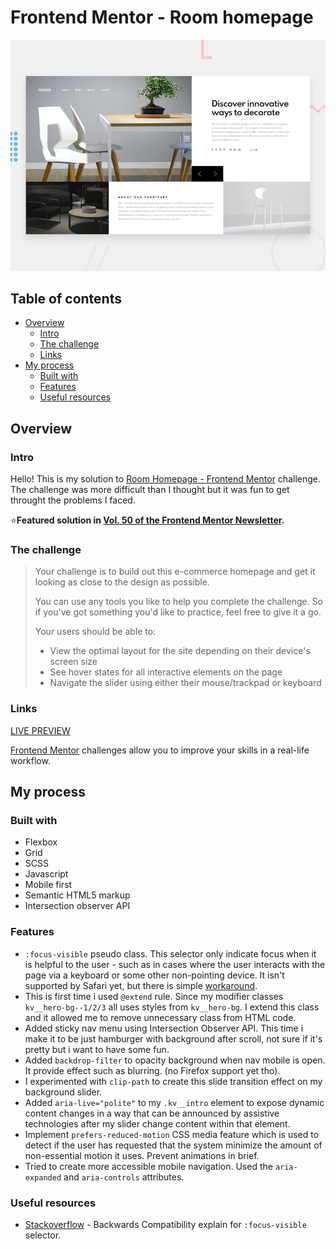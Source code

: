 # Frontend Mentor - Room homepage

![Design preview for the Room homepage coding challenge](./design/desktop-preview.jpg)

## Table of contents

- [Overview](#overview)
  - [Intro](#intro)
  - [The challenge](#the-challenge)
  - [Links](#links)
- [My process](#my-process)
  - [Built with](#built-with)
  - [Features](#features)
  - [Useful resources](#useful-resources)

## Overview

### Intro
Hello! This is my solution to [Room Homepage - Frontend Mentor](https://www.frontendmentor.io/challenges/room-homepage-BtdBY_ENq) challenge. The challenge was more difficult than I thought but it was fun to get throught the problems I faced.

⭐**Featured solution in [Vol. 50 of the Frontend Mentor Newsletter](https://mailchi.mp/e298ca965958/frontend-mentor-newsletter-vol-53?e=212d9dcf83).**


### The challenge

>Your challenge is to build out this e-commerce homepage and get it looking as close to the design as possible.
>
>You can use any tools you like to help you complete the challenge. So if you've got something you'd like to practice, feel free to give it a go.
>
>Your users should be able to:
>
>- View the optimal layout for the site depending on their device's screen size
>- See hover states for all interactive elements on the page
>- Navigate the slider using either their mouse/trackpad or keyboard

### Links

[LIVE PREVIEW](https://roomhomepage-tediko.netlify.app/)

[Frontend Mentor](https://www.frontendmentor.io) challenges allow you to improve your skills in a real-life workflow.

## My process

### Built with

 - Flexbox
 - Grid
 - SCSS
 - Javascript
 - Mobile first
 - Semantic HTML5 markup
 - Intersection observer API

### Features

- `:focus-visible` pseudo class. This selector only indicate focus when it is helpful to the user - such as in cases where the user interacts with the page via a keyboard or some other non-pointing device. It isn't supported by Safari yet, but there is simple [workaround](https://stackoverflow.com/questions/31402576/enable-focus-only-on-keyboard-use-or-tab-press).
- This is first time i used `@extend` rule. Since my modifier classes `kv__hero-bg--1/2/3` all uses styles from `kv__hero-bg`. I extend this class and it allowed me to remove unnecessary class from HTML code.
- Added sticky nav menu using Intersection Observer API. This time i make it to be just hamburger with background after scroll, not sure if it's pretty but i want to have some fun.
- Added `backdrop-filter` to opacity background when nav mobile is open. It provide effect such as blurring. (no Firefox support yet tho).
- I experimented with `clip-path` to create this slide transition effect on my background slider.
- Added `aria-live="polite"` to my `.kv__intro` element to expose dynamic content changes in a way that can be announced by assistive technologies after my slider change content within that element.
- Implement `prefers-reduced-motion` CSS media feature which is used to detect if the user has requested that the system minimize the amount of non-essential motion it uses. Prevent animations in brief.
- Tried to create more accessible mobile navigation. Used the `aria-expanded` and `aria-controls` attributes.

### Useful resources
 
- [Stackoverflow](https://stackoverflow.com/questions/31402576/enable-focus-only-on-keyboard-use-or-tab-press) - Backwards Compatibility explain for `:focus-visible` selector.